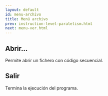 ```yaml
---
layout: default
id: menu-archivo
title: Menú archivo
prev: instruction-level-paralelism.html
next: menu-ver.html
---
```


## Abrir...

Permite abrir un fichero con código secuencial.


## Salir

Termina la ejecución del programa.